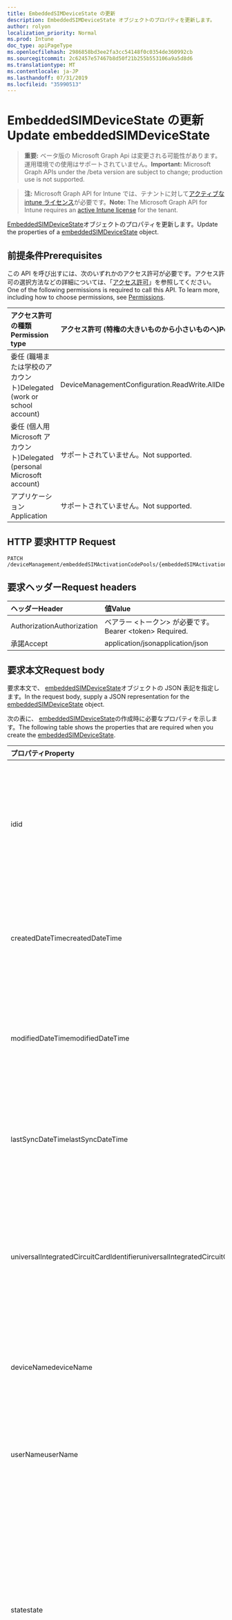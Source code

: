 ```yaml
---
title: EmbeddedSIMDeviceState の更新
description: EmbeddedSIMDeviceState オブジェクトのプロパティを更新します。
author: rolyon
localization_priority: Normal
ms.prod: Intune
doc_type: apiPageType
ms.openlocfilehash: 2986858bd3ee2fa3cc54148f0c0354de360992cb
ms.sourcegitcommit: 2c62457e57467b8d50f21b255b553106a9a5d8d6
ms.translationtype: MT
ms.contentlocale: ja-JP
ms.lasthandoff: 07/31/2019
ms.locfileid: "35990513"
---
```

# <a name="update-embeddedsimdevicestate"></a><span data-ttu-id="04355-103">EmbeddedSIMDeviceState の更新</span><span class="sxs-lookup"><span data-stu-id="04355-103">Update embeddedSIMDeviceState</span></span>

> <span data-ttu-id="04355-104">**重要:** ベータ版の Microsoft Graph Api は変更される可能性があります。運用環境での使用はサポートされていません。</span><span class="sxs-lookup"><span data-stu-id="04355-104">**Important:** Microsoft Graph APIs under the /beta version are subject to change; production use is not supported.</span></span>

> <span data-ttu-id="04355-105">**注:** Microsoft Graph API for Intune では、テナントに対して[アクティブな intune ライセンス](https://go.microsoft.com/fwlink/?linkid=839381)が必要です。</span><span class="sxs-lookup"><span data-stu-id="04355-105">**Note:** The Microsoft Graph API for Intune requires an [active Intune license](https://go.microsoft.com/fwlink/?linkid=839381) for the tenant.</span></span>

<span data-ttu-id="04355-106">[EmbeddedSIMDeviceState](../resources/intune-esim-embeddedsimdevicestate.md)オブジェクトのプロパティを更新します。</span><span class="sxs-lookup"><span data-stu-id="04355-106">Update the properties of a [embeddedSIMDeviceState](../resources/intune-esim-embeddedsimdevicestate.md) object.</span></span>

## <a name="prerequisites"></a><span data-ttu-id="04355-107">前提条件</span><span class="sxs-lookup"><span data-stu-id="04355-107">Prerequisites</span></span>
<span data-ttu-id="04355-p101">この API を呼び出すには、次のいずれかのアクセス許可が必要です。アクセス許可の選択方法などの詳細については、「[アクセス許可](/graph/permissions-reference)」を参照してください。</span><span class="sxs-lookup"><span data-stu-id="04355-p101">One of the following permissions is required to call this API. To learn more, including how to choose permissions, see [Permissions](/graph/permissions-reference).</span></span>

|<span data-ttu-id="04355-110">アクセス許可の種類</span><span class="sxs-lookup"><span data-stu-id="04355-110">Permission type</span></span>|<span data-ttu-id="04355-111">アクセス許可 (特権の大きいものから小さいものへ)</span><span class="sxs-lookup"><span data-stu-id="04355-111">Permissions (from most to least privileged)</span></span>|
|:---|:---|
|<span data-ttu-id="04355-112">委任 (職場または学校のアカウント)</span><span class="sxs-lookup"><span data-stu-id="04355-112">Delegated (work or school account)</span></span>|<span data-ttu-id="04355-113">DeviceManagementConfiguration.ReadWrite.All</span><span class="sxs-lookup"><span data-stu-id="04355-113">DeviceManagementConfiguration.ReadWrite.All</span></span>|
|<span data-ttu-id="04355-114">委任 (個人用 Microsoft アカウント)</span><span class="sxs-lookup"><span data-stu-id="04355-114">Delegated (personal Microsoft account)</span></span>|<span data-ttu-id="04355-115">サポートされていません。</span><span class="sxs-lookup"><span data-stu-id="04355-115">Not supported.</span></span>|
|<span data-ttu-id="04355-116">アプリケーション</span><span class="sxs-lookup"><span data-stu-id="04355-116">Application</span></span>|<span data-ttu-id="04355-117">サポートされていません。</span><span class="sxs-lookup"><span data-stu-id="04355-117">Not supported.</span></span>|

## <a name="http-request"></a><span data-ttu-id="04355-118">HTTP 要求</span><span class="sxs-lookup"><span data-stu-id="04355-118">HTTP Request</span></span>
<!-- {
  "blockType": "ignored"
}
-->
``` http
PATCH /deviceManagement/embeddedSIMActivationCodePools/{embeddedSIMActivationCodePoolId}/deviceStates/{embeddedSIMDeviceStateId}
```

## <a name="request-headers"></a><span data-ttu-id="04355-119">要求ヘッダー</span><span class="sxs-lookup"><span data-stu-id="04355-119">Request headers</span></span>
|<span data-ttu-id="04355-120">ヘッダー</span><span class="sxs-lookup"><span data-stu-id="04355-120">Header</span></span>|<span data-ttu-id="04355-121">値</span><span class="sxs-lookup"><span data-stu-id="04355-121">Value</span></span>|
|:---|:---|
|<span data-ttu-id="04355-122">Authorization</span><span class="sxs-lookup"><span data-stu-id="04355-122">Authorization</span></span>|<span data-ttu-id="04355-123">ベアラー &lt;トークン&gt; が必要です。</span><span class="sxs-lookup"><span data-stu-id="04355-123">Bearer &lt;token&gt; Required.</span></span>|
|<span data-ttu-id="04355-124">承諾</span><span class="sxs-lookup"><span data-stu-id="04355-124">Accept</span></span>|<span data-ttu-id="04355-125">application/json</span><span class="sxs-lookup"><span data-stu-id="04355-125">application/json</span></span>|

## <a name="request-body"></a><span data-ttu-id="04355-126">要求本文</span><span class="sxs-lookup"><span data-stu-id="04355-126">Request body</span></span>
<span data-ttu-id="04355-127">要求本文で、 [embeddedSIMDeviceState](../resources/intune-esim-embeddedsimdevicestate.md)オブジェクトの JSON 表記を指定します。</span><span class="sxs-lookup"><span data-stu-id="04355-127">In the request body, supply a JSON representation for the [embeddedSIMDeviceState](../resources/intune-esim-embeddedsimdevicestate.md) object.</span></span>

<span data-ttu-id="04355-128">次の表に、 [embeddedSIMDeviceState](../resources/intune-esim-embeddedsimdevicestate.md)の作成時に必要なプロパティを示します。</span><span class="sxs-lookup"><span data-stu-id="04355-128">The following table shows the properties that are required when you create the [embeddedSIMDeviceState](../resources/intune-esim-embeddedsimdevicestate.md).</span></span>

|<span data-ttu-id="04355-129">プロパティ</span><span class="sxs-lookup"><span data-stu-id="04355-129">Property</span></span>|<span data-ttu-id="04355-130">型</span><span class="sxs-lookup"><span data-stu-id="04355-130">Type</span></span>|<span data-ttu-id="04355-131">説明</span><span class="sxs-lookup"><span data-stu-id="04355-131">Description</span></span>|
|:---|:---|:---|
|<span data-ttu-id="04355-132">id</span><span class="sxs-lookup"><span data-stu-id="04355-132">id</span></span>|<span data-ttu-id="04355-133">String</span><span class="sxs-lookup"><span data-stu-id="04355-133">String</span></span>|<span data-ttu-id="04355-134">埋め込まれている SIM デバイスの状態を表す一意の識別子です。</span><span class="sxs-lookup"><span data-stu-id="04355-134">Unique identifier for the embedded SIM device status.</span></span> <span data-ttu-id="04355-135">作成時に割り当てられたシステム生成値。</span><span class="sxs-lookup"><span data-stu-id="04355-135">System generated value assigned when created.</span></span>|
|<span data-ttu-id="04355-136">createdDateTime</span><span class="sxs-lookup"><span data-stu-id="04355-136">createdDateTime</span></span>|<span data-ttu-id="04355-137">DateTimeOffset</span><span class="sxs-lookup"><span data-stu-id="04355-137">DateTimeOffset</span></span>|<span data-ttu-id="04355-138">埋め込み SIM デバイスの状態が作成された時刻。</span><span class="sxs-lookup"><span data-stu-id="04355-138">The time the embedded SIM device status was created.</span></span> <span data-ttu-id="04355-139">サービス側を生成しました。</span><span class="sxs-lookup"><span data-stu-id="04355-139">Generated service side.</span></span>|
|<span data-ttu-id="04355-140">modifiedDateTime</span><span class="sxs-lookup"><span data-stu-id="04355-140">modifiedDateTime</span></span>|<span data-ttu-id="04355-141">DateTimeOffset</span><span class="sxs-lookup"><span data-stu-id="04355-141">DateTimeOffset</span></span>|<span data-ttu-id="04355-142">埋め込み SIM デバイスの状態が最後に変更された時刻。</span><span class="sxs-lookup"><span data-stu-id="04355-142">The time the embedded SIM device status was last modified.</span></span> <span data-ttu-id="04355-143">サービス側を更新しました。</span><span class="sxs-lookup"><span data-stu-id="04355-143">Updated service side.</span></span>|
|<span data-ttu-id="04355-144">lastSyncDateTime</span><span class="sxs-lookup"><span data-stu-id="04355-144">lastSyncDateTime</span></span>|<span data-ttu-id="04355-145">DateTimeOffset</span><span class="sxs-lookup"><span data-stu-id="04355-145">DateTimeOffset</span></span>|<span data-ttu-id="04355-146">埋め込まれた SIM デバイスが最後にチェックインされた時刻。</span><span class="sxs-lookup"><span data-stu-id="04355-146">The time the embedded SIM device last checked in.</span></span> <span data-ttu-id="04355-147">サービス側を更新しました。</span><span class="sxs-lookup"><span data-stu-id="04355-147">Updated service side.</span></span>|
|<span data-ttu-id="04355-148">universalIntegratedCircuitCardIdentifier</span><span class="sxs-lookup"><span data-stu-id="04355-148">universalIntegratedCircuitCardIdentifier</span></span>|<span data-ttu-id="04355-149">String</span><span class="sxs-lookup"><span data-stu-id="04355-149">String</span></span>|<span data-ttu-id="04355-150">プロファイルが展開されるハードウェアを識別するユニバーサル統合回路カード識別子 (UICCID)。</span><span class="sxs-lookup"><span data-stu-id="04355-150">The Universal Integrated Circuit Card Identifier (UICCID) identifying the hardware onto which a profile is to be deployed.</span></span>|
|<span data-ttu-id="04355-151">deviceName</span><span class="sxs-lookup"><span data-stu-id="04355-151">deviceName</span></span>|<span data-ttu-id="04355-152">String</span><span class="sxs-lookup"><span data-stu-id="04355-152">String</span></span>|<span data-ttu-id="04355-153">サブスクリプションが準備されたデバイス名 (デスクトップの例: JOE)</span><span class="sxs-lookup"><span data-stu-id="04355-153">Device name to which the subscription was provisioned e.g. DESKTOP-JOE</span></span>|
|<span data-ttu-id="04355-154">userName</span><span class="sxs-lookup"><span data-stu-id="04355-154">userName</span></span>|<span data-ttu-id="04355-155">String</span><span class="sxs-lookup"><span data-stu-id="04355-155">String</span></span>|<span data-ttu-id="04355-156">サブスクリプションが準備されたユーザー名 (joe@contoso.com など)</span><span class="sxs-lookup"><span data-stu-id="04355-156">Username which the subscription was provisioned to e.g. joe@contoso.com</span></span>|
|<span data-ttu-id="04355-157">state</span><span class="sxs-lookup"><span data-stu-id="04355-157">state</span></span>|[<span data-ttu-id="04355-158">embeddedSIMDeviceStateValue</span><span class="sxs-lookup"><span data-stu-id="04355-158">embeddedSIMDeviceStateValue</span></span>](../resources/intune-esim-embeddedsimdevicestatevalue.md)|<span data-ttu-id="04355-159">デバイスに適用されるプロファイル操作の状態。</span><span class="sxs-lookup"><span data-stu-id="04355-159">The state of the profile operation applied to the device.</span></span> <span data-ttu-id="04355-160">可能な値は、`notEvaluated`、`failed`、`installing`、`installed`、`deleting`、`error`、`deleted`、`removedByUser` です。</span><span class="sxs-lookup"><span data-stu-id="04355-160">Possible values are: `notEvaluated`, `failed`, `installing`, `installed`, `deleting`, `error`, `deleted`, `removedByUser`.</span></span>|
|<span data-ttu-id="04355-161">stateDetails</span><span class="sxs-lookup"><span data-stu-id="04355-161">stateDetails</span></span>|<span data-ttu-id="04355-162">String</span><span class="sxs-lookup"><span data-stu-id="04355-162">String</span></span>|<span data-ttu-id="04355-163">プロビジョニング状態の文字列の説明。</span><span class="sxs-lookup"><span data-stu-id="04355-163">String description of the provisioning state.</span></span>|



## <a name="response"></a><span data-ttu-id="04355-164">応答</span><span class="sxs-lookup"><span data-stu-id="04355-164">Response</span></span>
<span data-ttu-id="04355-165">成功した場合、このメソッド`200 OK`は応答コードと、応答本文で更新された[embeddedSIMDeviceState](../resources/intune-esim-embeddedsimdevicestate.md)オブジェクトを返します。</span><span class="sxs-lookup"><span data-stu-id="04355-165">If successful, this method returns a `200 OK` response code and an updated [embeddedSIMDeviceState](../resources/intune-esim-embeddedsimdevicestate.md) object in the response body.</span></span>

## <a name="example"></a><span data-ttu-id="04355-166">例</span><span class="sxs-lookup"><span data-stu-id="04355-166">Example</span></span>

### <a name="request"></a><span data-ttu-id="04355-167">要求</span><span class="sxs-lookup"><span data-stu-id="04355-167">Request</span></span>
<span data-ttu-id="04355-168">以下は、要求の例です。</span><span class="sxs-lookup"><span data-stu-id="04355-168">Here is an example of the request.</span></span>
``` http
PATCH https://graph.microsoft.com/beta/deviceManagement/embeddedSIMActivationCodePools/{embeddedSIMActivationCodePoolId}/deviceStates/{embeddedSIMDeviceStateId}
Content-type: application/json
Content-length: 361

{
  "@odata.type": "#microsoft.graph.embeddedSIMDeviceState",
  "lastSyncDateTime": "2017-01-01T00:02:49.3205976-08:00",
  "universalIntegratedCircuitCardIdentifier": "Universal Integrated Circuit Card Identifier value",
  "deviceName": "Device Name value",
  "userName": "User Name value",
  "state": "failed",
  "stateDetails": "State Details value"
}
```

### <a name="response"></a><span data-ttu-id="04355-169">応答</span><span class="sxs-lookup"><span data-stu-id="04355-169">Response</span></span>
<span data-ttu-id="04355-p107">以下は、応答の例です。注:簡潔にするために、ここに示す応答オブジェクトは切り詰められている場合があります。すべてのプロパティは実際の呼び出しから返されます。</span><span class="sxs-lookup"><span data-stu-id="04355-p107">Here is an example of the response. Note: The response object shown here may be truncated for brevity. All of the properties will be returned from an actual call.</span></span>
``` http
HTTP/1.1 200 OK
Content-Type: application/json
Content-Length: 529

{
  "@odata.type": "#microsoft.graph.embeddedSIMDeviceState",
  "id": "908884a3-84a3-9088-a384-8890a3848890",
  "createdDateTime": "2017-01-01T00:02:43.5775965-08:00",
  "modifiedDateTime": "2017-01-01T00:00:22.8983556-08:00",
  "lastSyncDateTime": "2017-01-01T00:02:49.3205976-08:00",
  "universalIntegratedCircuitCardIdentifier": "Universal Integrated Circuit Card Identifier value",
  "deviceName": "Device Name value",
  "userName": "User Name value",
  "state": "failed",
  "stateDetails": "State Details value"
}
```





